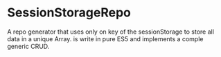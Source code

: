# SessionStorageRepo
A repo generator that uses only on key of the sessionStorage to store all data in a unique Array.
is write in pure ES5 and implements a comple generic CRUD.

